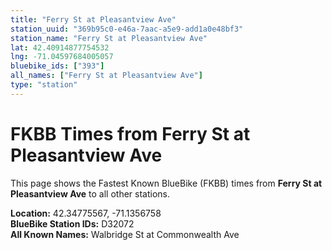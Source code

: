 ```yaml
---
title: "Ferry St at Pleasantview Ave"
station_uuid: "369b95c0-e46a-7aac-a5e9-add1a0e48bf3"
station_name: "Ferry St at Pleasantview Ave"
lat: 42.40914877754532
lng: -71.04597684005057
bluebike_ids: ["393"]
all_names: ["Ferry St at Pleasantview Ave"]
type: "station"
---
```


# FKBB Times from Ferry St at Pleasantview Ave

This page shows the Fastest Known BlueBike (FKBB) times from **Ferry St at Pleasantview Ave** to all other stations.

**Location:** 42.34775567, -71.1356758  
**BlueBike Station IDs:** D32072  
**All Known Names:** Walbridge St at Commonwealth Ave

